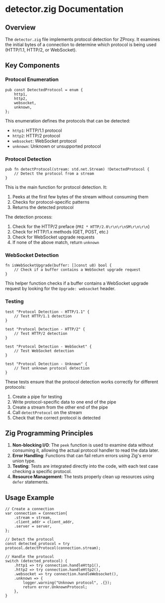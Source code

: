 # detector.zig Documentation

## Overview

The `detector.zig` file implements protocol detection for ZProxy. It examines the initial bytes of a connection to determine which protocol is being used (HTTP/1.1, HTTP/2, or WebSocket).

## Key Components

### Protocol Enumeration

```zig
pub const DetectedProtocol = enum {
    http1,
    http2,
    websocket,
    unknown,
};
```

This enumeration defines the protocols that can be detected:
- `http1`: HTTP/1.1 protocol
- `http2`: HTTP/2 protocol
- `websocket`: WebSocket protocol
- `unknown`: Unknown or unsupported protocol

### Protocol Detection

```zig
pub fn detectProtocol(stream: std.net.Stream) !DetectedProtocol {
    // Detect the protocol from a stream
}
```

This is the main function for protocol detection. It:
1. Peeks at the first few bytes of the stream without consuming them
2. Checks for protocol-specific patterns
3. Returns the detected protocol

The detection process:
1. Check for the HTTP/2 preface (`PRI * HTTP/2.0\r\n\r\nSM\r\n\r\n`)
2. Check for HTTP/1.x methods (GET, POST, etc.)
3. Check for WebSocket upgrade requests
4. If none of the above match, return `unknown`

### WebSocket Detection

```zig
fn isWebSocketUpgrade(buffer: []const u8) bool {
    // Check if a buffer contains a WebSocket upgrade request
}
```

This helper function checks if a buffer contains a WebSocket upgrade request by looking for the `Upgrade: websocket` header.

### Testing

```zig
test "Protocol Detection - HTTP/1.1" {
    // Test HTTP/1.1 detection
}

test "Protocol Detection - HTTP/2" {
    // Test HTTP/2 detection
}

test "Protocol Detection - WebSocket" {
    // Test WebSocket detection
}

test "Protocol Detection - Unknown" {
    // Test unknown protocol detection
}
```

These tests ensure that the protocol detection works correctly for different protocols:
1. Create a pipe for testing
2. Write protocol-specific data to one end of the pipe
3. Create a stream from the other end of the pipe
4. Call `detectProtocol` on the stream
5. Check that the correct protocol is detected

## Zig Programming Principles

1. **Non-blocking I/O**: The `peek` function is used to examine data without consuming it, allowing the actual protocol handler to read the data later.
2. **Error Handling**: Functions that can fail return errors using Zig's error union type.
3. **Testing**: Tests are integrated directly into the code, with each test case checking a specific protocol.
4. **Resource Management**: The tests properly clean up resources using `defer` statements.

## Usage Example

```zig
// Create a connection
var connection = Connection{
    .stream = stream,
    .client_addr = client_addr,
    .server = server,
};

// Detect the protocol
const detected_protocol = try protocol.detectProtocol(connection.stream);

// Handle the protocol
switch (detected_protocol) {
    .http1 => try connection.handleHttp1(),
    .http2 => try connection.handleHttp2(),
    .websocket => try connection.handleWebsocket(),
    .unknown => {
        logger.warning("Unknown protocol", .{});
        return error.UnknownProtocol;
    },
}
```
